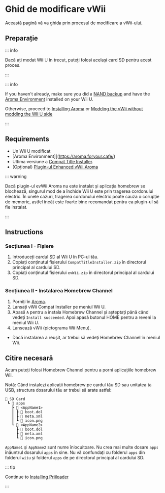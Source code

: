 # Ghid de modificare vWii

Această pagină vă va ghida prin procesul de modificare a vWii-ului.

## Preparație

::: info

Dacă ați modat Wii U în trecut, puteți folosi același card SD pentru acest proces.

:::

::: info

If you haven't already, make sure you did a [NAND backup](https://wiiu.hacks.guide/#/aroma/nand-backup) and have the [Aroma Environment](https://aroma.foryour.cafe/) installed on your Wii U.

Otherwise, proceed to [Installing Aroma](https://wiiu.hacks.guide/#/aroma/getting-started) or [Modding the vWii without modding the Wii U side](wiiu-nand-dumper)

:::

## Requirements

- Un Wii U modificat
- [Aroma Environment]](https://aroma.foryour.cafe/)
- Ultima versiune a [Compat Title Installer](https://hb-app.store/wiiu/CompatTitleInstaller).
- (Opțional) [Plugin-ul Enhanced vWii Aroma](https://hb-app.store/wiiu/evWii)

::: warning

Dacă plugin-ul evWii Aroma nu este instalat și aplicația homebrew se blochează, singurul mod de a închide Wii U este prin tragerea cordonului electric. În unele cazuri, tragerea cordonului electric poate cauza o corupție de memorie, astfel încât este foarte bine recomandat pentru ca plugin-ul să fie instalat.

:::

## Instructions

### Secțiunea I - Fișiere

1. Introduceți cardul SD al Wii U în PC-ul tău.
2. Copiați conținutul fișierului `CompatTitleInstaller.zip` în directorul principal al cardului SD.
3. Copiați conținutul fișierului `evWii.zip` în directorul principal al cardului SD.

### Secțiunea II - Instalarea Homebrew Channel

1. Porniți în [Aroma](https://wiiu.hacks.guide/#/aroma/finalizing-setup).
2. Lansați vWii Compat Installer pe meniul Wii U.
3. Apasă `A` pentru a instala Homebrew Channel și așteptați până când vedeți `Install succeeded`. Apoi apasă butonul HOME pentru a reveni la meniul Wii U.
4. Lansează vWii (pictograma Wii Menu).
 - Dacă instalarea a reușit, ar trebui să vedeți Homebrew Channel în meniul Wii.

## Citire necesară

Acum puteți folosi Homebrew Channel pentru a porni aplicațiile homebrew Wii.

Notă: Când instalezi aplicații homebrew pe cardul tău SD sau unitatea ta USB, structura dosarului tău ar trebui să arate astfel:

```
💾 SD Card
 ┗ 📁 apps
   ┣ 📁 <AppName1>
   ┃ ┣ 📄 boot.dol
   ┃ ┣ 📄 meta.xml
   ┃ ┗ 📄 icon.png
   ┗ 📁 <AppName2>
     ┣ 📄 boot.dol
     ┣ 📄 meta.xml
     ┗ 📄 icon.png
```

`AppName1` și `AppName2` sunt nume înlocuitoare. Nu crea mai multe dosare `apps` înăuntrul dosarului `apps` în sine.
Nu vă confundați cu folderul `apps` din folderul `wiiu` și folderul `apps` de pe directorul principal al cardului SD.

::: tip

Continue to [Installing Priiloader](priiloader)

:::
